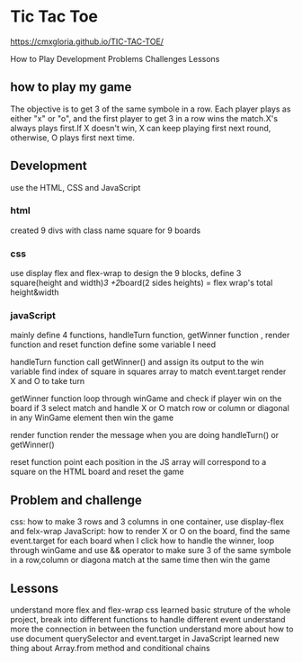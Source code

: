 # Tic Tac Toe

https://cmxgloria.github.io/TIC-TAC-TOE/

How to Play
Development
Problems
Challenges
Lessons

## how to play my game

The objective is to get 3 of the same symbole in a row. Each player plays as either "x" or "o", and the first player to get 3 in a row wins the match.X's always plays first.If X doesn't win, X can keep playing first next round, otherwise, O plays first next time.

## Development
use the HTML, CSS and JavaScript

### html
created 9 divs with class name square for 9 boards

### css
use display flex and flex-wrap to design the 9 blocks, define 3 square(height and width)*3 +2*board(2 sides heights) = flex wrap's total height&width

### javaScript
mainly define 4 functions, handleTurn function, getWinner function , render function and reset function
define some variable I need

handleTurn function 
call getWinner() and assign its output to the win variable
find index of square in squares array to match event.target
render X and O to take turn

getWinner function 
loop through winGame and check if player win on the board
if 3 select match and handle X or O match row or column or diagonal in any WinGame element then win the game

render function
render the message when you are doing handleTurn() or getWinner()

reset function
point each position in the JS array will correspond to a square on the HTML board and reset the game


## Problem and challenge
css: how to make 3 rows and 3 columns in one container, use display-flex and felx-wrap
JavaScript: how to render X or O on the board, find the same event.target for each board when I click
how to handle the winner, loop through winGame and use && operator to make sure 3 of the same symbole in a row,column or diagona match at the same time then win the game

## Lessons
understand more flex and flex-wrap css
learned basic struture of the whole project, break into different functions to handle different event
understand more the connection in between the function
understand more about how to use document querySelector and event.target in JavaScript
learned new thing about Array.from method and conditional chains


